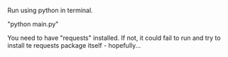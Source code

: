 Run using python in terminal.

"python main.py"

You need to have "requests" installed.
If not, it could fail to run and try to install te requests package itself - hopefully...
